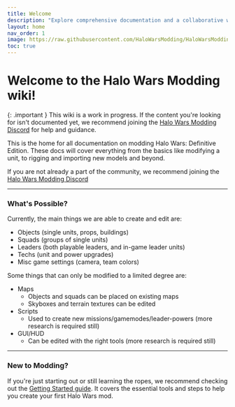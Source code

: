 ```yaml
---
title: Welcome
description: "Explore comprehensive documentation and a collaborative wiki for modding Halo Wars: Definitive Edition. Dive into guides, tools, and resources to learn more about the in-depth of the game!"
layout: home
nav_order: 1
image: https://raw.githubusercontent.com/HaloWarsModding/HaloWarsModding.github.io/master/resources/images/metadata/header.png
toc: true
---
```


# Welcome to the Halo Wars Modding wiki!

{: .important }
This wiki is a work in progress. If the content you're looking for isn't documented yet, we recommend joining the [Halo Wars Modding Discord](https://discord.gg/GuvUCgqz8d) for help and guidance.

This is the home for all documentation on modding Halo Wars: Definitive Edition.
These docs will cover everything from the basics like modifying a unit, to rigging and importing new models and beyond.

If you are not already a part of the community, we recommend joining the [Halo Wars Modding Discord](https://discord.gg/GuvUCgqz8d)

***

### What's Possible?

Currently, the main things we are able to create and edit are:
* Objects (single units, props, buildings)
* Squads (groups of single units)
* Leaders (both playable leaders, and in-game leader units)
* Techs (unit and power upgrades)
* Misc game settings (camera, team colors)

Some things that can only be modified to a limited degree are:
* Maps
  * Objects and squads can be placed on existing maps
  * Skyboxes and terrain textures can be edited
* Scripts
  * Used to create new missions/gamemodes/leader-powers (more research is required still)
* GUI/HUD
  * Can be edited with the right tools (more research is required still)

***

### New to Modding?

If you're just starting out or still learning the ropes, we recommend checking out the [Getting Started guide](/guides/getting-started). It covers the essential tools and steps to help you create your first Halo Wars mod.
